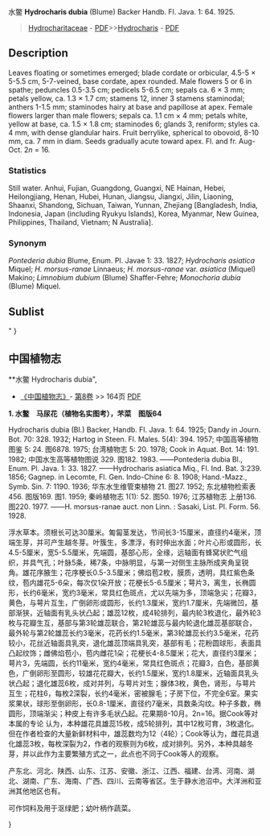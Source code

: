 水鳖 **Hydrocharis dubia** (Blume) Backer Handb. Fl. Java. 1: 64. 1925.

> [Hydrocharitaceae](http://www.iplant.cn/info/Hydrocharitaceae?t=foc) - [PDF](http://www.iplant.cn/foc/pdf/Hydrocharitaceae.pdf)>>[Hydrocharis](http://www.iplant.cn/info/Hydrocharis?t=foc) - [PDF](http://www.iplant.cn/foc/pdf/Hydrocharis.pdf)

## Description

Leaves floating or sometimes emerged; blade cordate or orbicular, 4.5-5 × 5-5.5 cm, 5-7-veined, base cordate, apex rounded. Male flowers 5 or 6 in spathe; peduncles 0.5-3.5 cm; pedicels 5-6.5 cm; sepals ca. 6 × 3 mm; petals yellow, ca. 1.3 × 1.7 cm; stamens 12, inner 3 stamens staminodal; anthers 1-1.5 mm; staminodes hairy at base and papillose at apex. Female flowers larger than male flowers; sepals ca. 1.1 cm × 4 mm; petals white, yellow at base, ca. 1.5 × 1.8 cm; staminodes 6; glands 3, reniform; styles ca. 4 mm, with dense glandular hairs. Fruit berrylike, spherical to obovoid, 8-10 mm, ca. 7 mm in diam. Seeds gradually acute toward apex. Fl. and fr. Aug-Oct. 2*n* = 16.

### Statistics
Still water. Anhui, Fujian, Guangdong, Guangxi, NE Hainan, Hebei, Heilongjiang, Henan, Hubei, Hunan, Jiangsu, Jiangxi, Jilin, Liaoning, Shaanxi, Shandong, Sichuan, Taiwan, Yunnan, Zhejiang [Bangladesh, India, Indonesia, Japan (including Ryukyu Islands), Korea, Myanmar, New Guinea, Philippines, Thailand, Vietnam; N Australia].

### Synonym
*Pontederia dubia* Blume, Enum. Pl. Javae 1: 33. 1827; *Hydrocharis asiatica* Miquel; *H. morsus-ranae* Linnaeus; *H. morsus-ranae* var. *asiatica* (Miquel) Makino; *Limnobium dubium* (Blume) Shaffer-Fehre; *Monochoria dubia* (Blume) Miquel.

## Sublist
"
}
## 中国植物志

**水鳖 Hydrocharis dubia",

* [《中国植物志》](http://www.iplant.cn/frps)- [第8卷](http://www.iplant.cn/frps/vol/8) >> 164页 [PDF](http://www.iplant.cn/frps/pdf/8/164.pdf)

**1. 水鳖　马尿花（植物名实图考），芣菜　图版64**

Hydrocharis dubia (Bl.) Backer, Handb. Fl. Java. 1: 64. 1925; Dandy in Journ. Bot. 70: 328. 1932; Hartog in Steen. Fl. Males. 5(4): 394. 1957; 中国高等植物图鉴 5: 24. 图6878. 1975; 台湾植物志 5: 20. 1978; Cook in Aquat. Bot. 14: 191. 1982; 中国水生高等植物图说 329. 图182. 1983. ——Pontederia dubia Bl., Enum. Pl. Java. 1: 33. 1827. ——Hydrocharis asiatica Miq., Fl. Ind. Bat. 3:239. 1856; Gagnep. in Lecomte, Fl. Gen. Indo-Chine 6: 8. 1908; Hand.-Mazz., Symb. Sin. 7: 1190. 1936; 华东水生维管束植物 21. 图27. 1952; 东北植物检索表 456. 图版169. 图1. 1959; 秦岭植物志 1(1): 52. 图50. 1976; 江苏植物志 上册136. 图220. 1977. ——H. morsus-ranae auct. non Linn. : Sasaki, List. Pl. Form. 56. 1928.

浮水草本。须根长可达30厘米。匍匐茎发达，节间长3-15厘米，直径约4毫米，顶端生芽，并可产生越冬芽。叶簇生，多漂浮，有时伸出水面；叶片心形或圆形，长4.5-5厘米，宽5-5.5厘米，先端圆，基部心形，全缘，远轴面有蜂窝状贮气组织，并具气孔；叶脉5条，稀7条，中脉明显，与第一对侧生主脉所成夹角呈锐角。雄花序腋生；花序梗长0.5-3.5厘米；佛焰苞2枚，膜质，透明，具红紫色条纹，苞内雄花5-6朵，每次仅1朵开放；花梗长5-6.5厘米；萼片3，离生，长椭圆形，长约6毫米，宽约3毫米，常具红色斑点，尤以先端为多，顶端急尖；花瓣3，黄色，与萼片互生，广倒卵形或圆形，长约1.3厘米，宽约1.7厘米，先端微凹，基部渐狭，近轴面有乳头状凸起；雄蕊12枚，成4轮排列，最内轮3枚退化，最外轮3枚与花瓣生互，基部与第3轮雄蕊联合，第2轮雄蕊与最内轮退化雄蕊基部联合，最外轮与第2轮雄蕊长约3毫米，花药长约1.5毫米，第3轮雄蕊长约3.5毫米，花药较小，花丝近轴面具乳突，退化雄蕊顶端具乳突，基部有毛；花粉圆球形，表面具凸起纹饰；雌佛焰苞小，苞内雌花1朵；花梗长4-8.5厘米；花大，直径约3厘米；萼片3，先端圆，长约11毫米，宽约4毫米，常具红色斑点；花瓣3，白色，基部黄色，广倒卵形至圆形，较雄花花瓣大，长约1.5厘米，宽约1.8厘米，近轴面具乳头状凸起；退化雄蕊6枚，成对并列，与萼片对生；腺体3枚，黄色，肾形，与萼片互生；花柱6，每枚2深裂，长约4毫米，密被腺毛；子房下位，不完全6室。果实浆果状，球形至倒卵形，长0.8-1厘米，直径约7毫米，具数条沟纹。种子多数，椭圆形，顶端渐尖；种皮上有许多毛状凸起。花果期8-10月。2n=16。据Cook等对本属的专论 认为，本种雄花具雄蕊15枚，成5轮排列，其中12枚可育，3枚退化。但在作者检查的大量新鲜材料中，雄蕊数均为12（4轮）；Cook等认为，雌花具退化雄蕊3枚，每枚深裂为2，作者的观察则为6枚，成对排列。另外，本种具越冬芽，并以此作为主要繁殖方式之一，此点也不同于Cook等人的观察。

产东北、河北、陕西、山东、江苏、安徽、浙江、江西、福建、台湾、河南、湖北、湖南、广东、海南、广西、四川、云南等省区。生于静水池沼中。大洋洲和亚洲其他地区也有。

可作饲料及用于沤绿肥；幼叶柄作蔬菜。

}